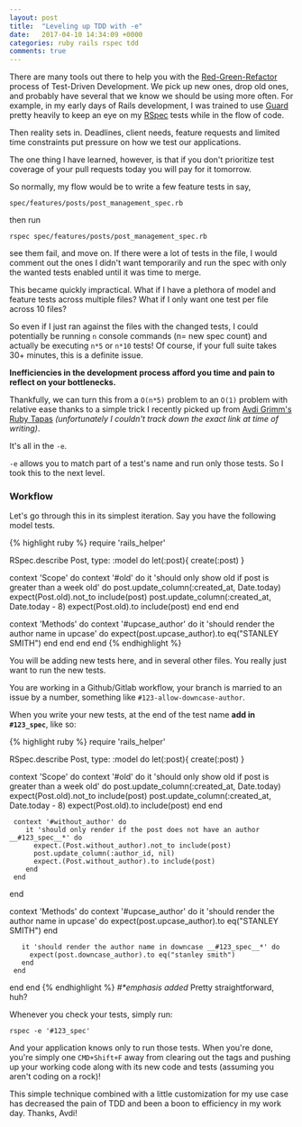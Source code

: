 ```yaml
---
layout: post
title:  "Leveling up TDD with -e"
date:   2017-04-10 14:34:09 +0000
categories: ruby rails rspec tdd
comments: true
---
```


There are many tools out there to help you with the [Red-Green-Refactor](https://thoughtbot.com/upcase/fundamentals-of-tdd) process of Test-Driven Development. We pick up new ones, drop old ones, and probably have several that we know we should be using more often. For example, in my early days of Rails development, I was trained to use [Guard](https://github.com/guard/guard-rspec) pretty heavily to keep an eye on my [RSpec](https://github.com/rspec/rspec) tests while in the flow of code.

Then reality sets in. Deadlines, client needs, feature requests and limited time constraints put pressure on how we test our applications.

The one thing I have learned, however, is that if you don't prioritize test coverage of your pull requests today you will pay for it tomorrow.

So normally, my flow would be to write a few feature tests in say,

`spec/features/posts/post_management_spec.rb`

then run

`rspec spec/features/posts/post_management_spec.rb`

see them fail, and move on. If there were a lot of tests in the file, I would comment out the ones I didn't want temporarily and run the spec with only the wanted tests enabled until it was time to merge.

This became quickly impractical. What if I have a plethora of model and feature tests across multiple files? What if I only want one test per file across 10 files?

So even if I just ran against the files with the changed tests, I could potentially be running `n` console commands (n= new spec count) and actually be executing `n*5` or `n*10` tests! Of course, if your full suite takes 30+ minutes, this is a definite issue.

__Inefficiencies in the development process afford you time and pain to reflect on your bottlenecks.__

Thankfully, we can turn this from a `O(n*5)` problem to an `O(1)` problem with relative ease thanks to a simple trick I recently picked up from [Avdi Grimm's Ruby Tapas](https://www.rubytapas.com/) _(unfortunately I couldn't track down the exact link at time of writing)_.

It's all in the `-e`.

`-e` allows you to match part of a test's name and run only those tests. So I took this to the next level.

### Workflow

Let's go through this in its simplest iteration. Say you have the following model tests.

{% highlight ruby %}
require 'rails_helper'

RSpec.describe Post, type: :model do
  let(:post){ create(:post) }

  context 'Scope' do
    context '#old' do
      it 'should only show old if post is greater than a week old' do
        post.update_column(:created_at, Date.today)
        expect(Post.old).not_to include(post)
        post.update_column(:created_at, Date.today - 8)
        expect(Post.old).to include(post)
      end
    end
  end

  context 'Methods' do
    context '#upcase_author' do
      it 'should render the author name in upcase' do
        expect(post.upcase_author).to eq("STANLEY SMITH")
      end
    end
  end
end
 {% endhighlight %}

 You will be adding new tests here, and in several other files. You really just want to run the new tests.

 You are working in a Github/Gitlab workflow, your branch is married to an issue by a number, something like `#123-allow-downcase-author`.

 When you write your new tests, at the end of the test name __add in `#123_spec`__, like so:

 {% highlight ruby %}
 require 'rails_helper'

 RSpec.describe Post, type: :model do
   let(:post){ create(:post) }

   context 'Scope' do
     context '#old' do
       it 'should only show old if post is greater than a week old' do
         post.update_column(:created_at, Date.today)
         expect(Post.old).not_to include(post)
         post.update_column(:created_at, Date.today - 8)
         expect(Post.old).to include(post)
       end
     end

     context '#without_author' do
        it 'should only render if the post does not have an author __#123_spec__*' do
          expect.(Post.without_author).not_to include(post)
          post.update_column(:author_id, nil)
          expect.(Post.without_author).to include(post)
        end
     end
   end

   context 'Methods' do
     context '#upcase_author' do
       it 'should render the author name in upcase' do
         expect(post.upcase_author).to eq("STANLEY SMITH")
       end

       it 'should render the author name in downcase __#123_spec__*' do
         expect(post.downcase_author).to eq("stanley smith")
       end
     end
   end
 end
  {% endhighlight %}
  #_*emphasis added_
Pretty straightforward, huh?

Whenever you check your tests, simply run:

`rspec -e '#123_spec'`

And your application knows only to run those tests. When you're done, you're simply one `CMD+Shift+F` away from clearing out the tags and pushing up your working code along with its new code and tests (assuming you aren't coding on a rock)!

This simple technique combined with a little customization for my use case has decreased the pain of TDD and been a boon to efficiency in my work day. Thanks, Avdi!

